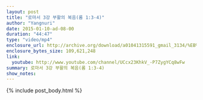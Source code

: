 ```yaml
---
layout: post
title: "로마서 3강 부활의 복음(롬 1:3-4)"
author: "Yangnuri"
date: 2015-01-10-ad-08-00
duration: "44:47"
type: "video/mp4"
enclosure_url: http://archive.org/download/a01041315591_gmail_3134/%EB%A1%9C%EB%A7%88%EC%84%9C%203%EA%B0%95%20%EB%B6%80%ED%99%9C%EC%9D%98%20%EB%B3%B5%EC%9D%8C%28%EB%A1%AC1_3-4%29.mp4
enclosure_bytes_size: 109,621,248  
link:
  youtube: http://www.youtube.com/channel/UCcx23KhkV_-P7ZygYCq8wFw
summary: 로마서 3강 부활의 복음(롬 1:3-4)
show_notes:
---
```


{% include post_body.html %}
